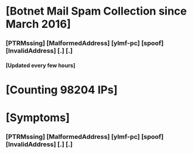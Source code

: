 # [Botnet Mail Spam Collection since March 2016]
### [PTRMssing] [MalformedAddress] [ylmf-pc] [spoof] [InvalidAddress] [.] [.]
#### [Updated every few hours]

# [Counting 98204 IPs]

# [Symptoms] 
###   [PTRMssing] [MalformedAddress] [ylmf-pc] [spoof] [InvalidAddress] [.] [.]
